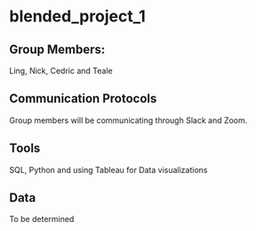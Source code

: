 # blended_project_1

## Group Members: 
Ling, Nick, Cedric and Teale

## Communication Protocols
Group members will be communicating through Slack and Zoom. 

## Tools
SQL, Python and using Tableau for Data visualizations

## Data
To be determined
